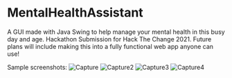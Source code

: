 # MentalHealthAssistant
A GUI made with Java Swing to help manage your mental health in this busy day and age.
Hackathon Submission for Hack The Change 2021. Future plans will include making this into a fully functional web app anyone can use!

Sample screenshots:
![Capture](https://user-images.githubusercontent.com/73013959/141694203-5a96cf24-d123-44ee-8b33-86dcb3f24944.PNG)
![Capture2](https://user-images.githubusercontent.com/73013959/141694205-e07a4cb0-9038-4f8a-a5dd-f7abccfc6a8c.PNG)
![Capture3](https://user-images.githubusercontent.com/73013959/141694207-847e8d29-0ed8-493e-9c99-9591c7186826.PNG)
![Capture4](https://user-images.githubusercontent.com/73013959/141694208-4119a0f9-e910-40cb-b9a4-ec9bbe30c645.PNG)
